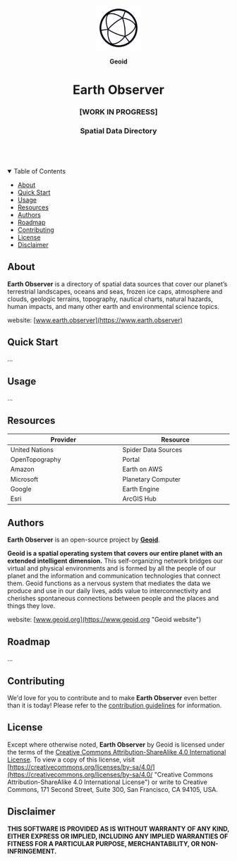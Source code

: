 <header>
<p align="center">
    <img src=".github/images/geoid-logo_light.png" width="20%" height="20%" alt="Geoid Logo">
</p>
<p align='center' style='border-bottom: none;'><b>Geoid</b></p>
<h1 align='center' style='border-bottom: none;'>Earth Observer</h1>
<h3 align='center'>[WORK IN PROGRESS]</h3>
<h3 align='center'>Spatial Data Directory</h3>
</header>


<br/>
<details open="open">
<summary>Table of Contents</summary>

- [About](#about)
- [Quick Start](#quick-start)
- [Usage](#usage)
- [Resources](#resources)
- [Authors](#authors)
- [Roadmap](#roadmap)
- [Contributing](#contributing)
- [License](#license)
- [Disclaimer](#disclaimer)

</details>



## About


**Earth Observer** is a directory of spatial data sources that cover our planet’s terrestrial landscapes, oceans and seas, frozen ice caps, atmosphere and clouds, geologic terrains, topography, nautical charts, natural hazards, human impacts, and many other earth and environmental science topics.

website: [www.earth.observer](https://www.earth.observer)


## Quick Start

...


## Usage

...


## Resources

| <div style="width:240px">Provider</div> | <div style="width:240px">Resource</div> | <div style="width:120px">Link</div> |
| ------------------------------------- | ------------------------------------- | ------------------------------------- |
| United Nations                        | Spider Data Sources                   | [>>>](https://www.un-spider.org/links-and-resources/data-sources) |
| OpenTopography                        | Portal                                | [>>>](https://portal.opentopography.org/) |
| Amazon                                | Earth on AWS                          | [>>>](https://aws.amazon.com/earth/) |
| Microsoft                             | Planetary Computer                    | [>>>](https://planetarycomputer.microsoft.com/) |
| Google                                | Earth Engine                          | [>>>](https://developers.google.com/earth-engine/) |
| Esri                                  | ArcGIS Hub                            | [>>>](https://hub.arcgis.com/) |


## Authors

**Earth Observer** is an open-source project by **[Geoid](https://www.geoid.org "Geoid website")**.

**Geoid is a spatial operating system that covers our entire planet with an extended intelligent dimension.**
This self-organizing network bridges our virtual and physical environments and is formed by all the people of our planet and the information and communication technologies that connect them. Geoid functions as a nervous system that mediates the data we produce and use in our daily lives, adds value to interconnectivity and cherishes spontaneous connections between people and the places and things they love.

website: [www.geoid.org](https://www.geoid.org "Geoid website")


## Roadmap

...


## Contributing

We'd love for you to contribute and to make **Earth Observer** even better than it is today!
Please refer to the [contribution guidelines](.github/CONTRIBUTING.md) for information.


## License


Except where otherwise noted, **Earth Observer** by Geoid is licensed under the terms of the [Creative Commons Attribution-ShareAlike 4.0 International License](https://creativecommons.org/licenses/by-sa/4.0/ "Creative Commons Attribution-ShareAlike 4.0 International License"). To view a copy of this license, visit [https://creativecommons.org/licenses/by-sa/4.0/](https://creativecommons.org/licenses/by-sa/4.0/ "Creative Commons Attribution-ShareAlike 4.0 International License") or write to Creative Commons, 171 Second Street, Suite 300, San Francisco, CA 94105, USA.



## Disclaimer

**THIS SOFTWARE IS PROVIDED AS IS WITHOUT WARRANTY OF ANY KIND, EITHER EXPRESS OR IMPLIED, INCLUDING ANY IMPLIED WARRANTIES OF FITNESS FOR A PARTICULAR PURPOSE, MERCHANTABILITY, OR NON-INFRINGEMENT.**
